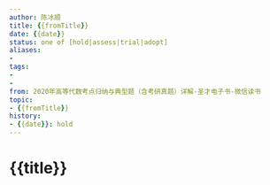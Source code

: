 ```yaml
---
author: 陈冰顺
title: {{fromTitle}}
date: {{date}}
status: one of [hold|assess|trial|adopt]
aliases: 
- 
tags: 
- 
- 
from: 2020年高等代数考点归纳与典型题（含考研真题）详解-圣才电子书-微信读书 
topic:
- {{fromTitle}}
history:
- {{date}}: hold
---
```


# {{title}}
